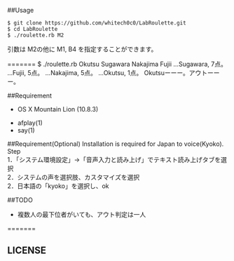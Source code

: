 ##Usage


    $ git clone https://github.com/whitech0c0/LabRoulette.git
    $ cd LabRoulette
    $ ./roulette.rb M2
    
引数は M2の他に M1, B4 を指定することができます。

=======
    $ ./roulette.rb Okutsu Sugawara Nakajima Fujii
    ...Sugawara, 7点。
    ...Fujii, 5点。
    ...Nakajima, 5点。
    ...Okutsu, 1点。
    Okutsuーーー。アウトーーー。

##Requirement
* OS X Mountain Lion (10.8.3) 
- afplay(1)
- say(1) 

##Requirement(Optional)
Installation is required for Japan to voice(Kyoko).  
Step  
1．「システム環境設定」→「音声入力と読み上げ」でテキスト読み上げタブを選択  
2．システムの声を選択肢、カスタマイズを選択  
2．日本語の「kyoko」を選択し、ok

##TODO
- 複数人の最下位者がいても、アウト判定は一人

=======
## LICENSE
